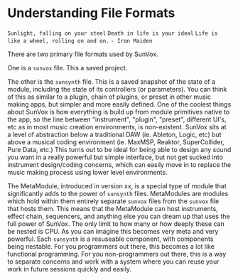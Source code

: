 # Understanding File Formats

`Sunlight, falling on your steel`
`Death in life is your ideal`
`Life is like a wheel, rolling on and on.`
`- Iron Maiden`

There are two primary file formats used by SunVox.

One is a `sunvox` file. This a saved project.

The other is the `sunsynth` file. This is a saved snapshot of the state of a module, including the state of its controllers (or parameters). You can think of this as similar to a plugin, chain of plugins, or preset in other music making apps, but simpler and more easily defined. One of the coolest things about SunVox is how everything is build up from module primitives native to the app, so the line between "instrument", "plugin", "preset", different UI's, etc as in most music creation environments, is non-existent. SunVox sits at a level of abstraction below a traditional DAW (ie. Ableton, Logic, etc) but above a musical coding environment (ie. MaxMSP, Reaktor, SuperCollider, Pure Data, etc.) This turns out to be ideal for being able to design any sound you want in a really powerful but simple interface, but not get sucked into instrument design/coding concerns, which can easily move in to replace the music making process using lower level environments.

The MetaModule, introduced in version xx, is a special type of module that significantly adds to the power of `sunsynth` files. MetaModules are modules which hold within them entirely separate `sunvox` files from the `sunvox` file that hosts them. This means that the MetaModule can host instruments, effect chain, sequencers, and anything else you can dream up that uses the full power of SunVox. The only limit to how many or how deeply these can be nested is CPU. As you can imagine this becomes very meta and very powerful. Each `sunsynth` is a resuseable component, with components being nestable. For you programmers out there, this becomes a lot like functional programming. For you non-programmers out there, this is a way to separate concerns and work with a system where you can reuse your work in future sessions quickly and easily.
